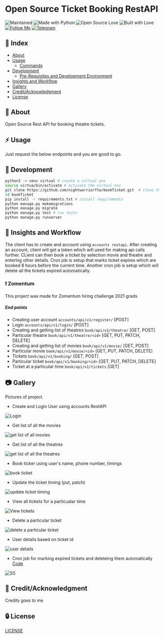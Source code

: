 # Open Source Ticket Booking RestAPI

![Maintained](https://img.shields.io/maintenance/yes/2020?style=for-the-badge&logo=github) ![Made with Python](https://img.shields.io/badge/Made%20with-Python-blueviolet?style=for-the-badge&logo=python) ![Open Source Love](https://img.shields.io/badge/Open%20Source-%E2%99%A5-red?style=for-the-badge&logo=open-source-initiative) ![Built with Love](https://img.shields.io/badge/Built%20With-%E2%99%A5-critical?style=for-the-badge&logo=ko-fi) [![Follow Me](https://img.shields.io/twitter/follow/nightwarriorftw?color=blue&label=Follow%20%40nightwarrior_xx&logo=twitter&style=for-the-badge)](https://twitter.com/intent/follow?screen_name=nightwarriorftw) [![Telegram](https://img.shields.io/badge/Telegram-Chat-informational?style=for-the-badge&logo=telegram)](https://telegram.me/nightwarriorftw)

## :ledger: Index

- [About](#beginner-about)
- [Usage](#zap-usage)
  - [Commands](#package-commands)
- [Development](#wrench-development)
  - [Pre-Requisites and Development Environment](#notebook-pre-requisites)
- [Insights and Workflow](#beginner-insights)
- [Gallery](#camera-gallery)
- [Credit/Acknowledgment](#star2-creditacknowledgment)
- [License](#lock-license)

## :beginner: About

Open Source Rest API for booking theatre tickets.

## :zap: Usage

Just request the below endpoints and you are good to go.

## :wrench: Development

```BASH
python3 -m venv virtual # create a virtual env
source virtua/bin/activate # activate the virtual env
git clone https://github.com/nightwarriorftw/bookTicket.git  # clone the project
cd bookTicket
pip install -r requirements.txt # install requirements
python manage.py makemigrations
python manage.py migrate
python manage.py test # run tests
python manage.py runserver
```

## :beginner: Insights and Workflow
The client has to create and account using `accounts restapi`. After creating an account, client will get a token which will used for making api calls further.
CLient can then book a ticket by selection movie and theatre and entering other details. Cron job is setup that marks ticket expires which are booked 8 hours before the current time. Another cron job is setup which will delete all the tickets expired automatically.

### :exclamation: Zomentum

This project was made for Zomentum hiring challenge 2021 grads

##### End points

- Creating user account `accounts/api/v1/register/` [POST]
- Login `accounts/api/v1/login/` [POST]
- Creating and getting list of theatres `book/api/v1/theatre/` [GET, POST]
- Particular theatre `book/api/v1/theatre/<id>` [GET, PUT, PATCH, DELETE]
- Creating and getting list of movies `book/api/v1/movie/` [GET, POST]
- Particular movie `book/api/v1/movie/<id>` [GET, PUT, PATCH, DELETE]
- Tickets `book/api/v1/booking/` [GET, POST]
- Particular ticket `book/api/v1/booking/<id>` [GET, PUT, PATCH, DELETE]
- Ticket at a particular time `book/api/v1/tickets` [GET]


## :camera: Gallery

Pictures of project.

- Create and Login User using accounts RestAPI

![Login](./public/0.png)

- Get list of all the movies

![get list of all movies](./public/get-list-of-movie.png)

- Get list of all the theatres

![get list of all the theatres](./public/get-list-of-theatre.png)

- Book ticker using user's name, phone number, timings

![book ticket](./public/booking-tickets.png)

- Update the ticket timing (put, patch)

![update ticket timing](./public/update-ticket-timing.png)

- View all tickets for a particualar time

![View tickets](./public/ticket_at_particular_time.png)

- Delete a particular ticket

![delete a particular ticket](./public/delete-a-particular-ticket.png)

- User details based on ticket id

![user details](./public/user-details.png)

- Cron job for marking expired tickets and deleteing them automatically [Code](https://github.com/nightwarriorftw/bookTicket/blob/master/booking/cron.py)

![SS](./public/cron-job.png)

## :star2: Credit/Acknowledgment

Credits goes to me

## :lock: License

[LICENSE](/LICENSE)
